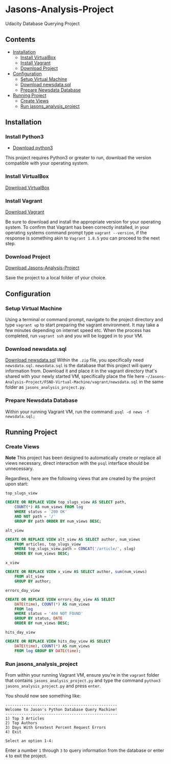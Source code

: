 # Jasons-Analysis-Project
Udacity Database Querying Project

## Contents

- [Installation](#installation)
	- [Install VirtualBox](#install-virtualbox)
	- [Install Vagrant](#install-vagrant)
	- [Download Project](#download-project)
- [Configuration](#configuration)
	- [Setup Virtual Machine](#setup-virtual-machine)
	- [Download newsdata.sql](#download-newsdata.sql)
	- [Prepare Newsdata Database](#prepare-newsdata-database)
- [Running Project](#running-project)
	- [Create Views](#create-views)
	- [Run jasons_analysis_project](#run-jasons_analysis_project)

## Installation

### Install Python3
- [Download python3](https://www.python.org/downloads/)

This project requires Python3 or greater to run, download the version compatible with your operating system.

### Install VirtualBox 
[Download VirtualBox](https://www.virtualbox.org/wiki/Download_Old_Builds_5_1)

### Install Vagrant
[Download Vagrant](https://www.vagrantup.com/downloads.html)

Be sure to download and install the appropriate version for your operating system. To confirm that Vagrant has been correctly installed, in your operating systems command prompt type `vagrant --version`, if the response is something akin to `Vagrant 1.8.5` you can proceed to the next step.

### Download Project
[Download Jasons-Analysis-Project](https://github.com/Minimalistic/Jasons-Analysis-Project)

Save the project to a local folder of your choice.

## Configuration

### Setup Virtual Machine
Using a terminal or command prompt, navigate to the project directory and type `vagrant up` to start preparing the vagrant environment.  It may take a few minutes depending on internet speed etc.  When the process has completed, run `vagrant ssh` and you will be logged in to your VM.

### Download newsdata.sql
[Download newsdata.sql](https://d17h27t6h515a5.cloudfront.net/topher/2017/August/59822701_fsnd-virtual-machine/fsnd-virtual-machine.zip)
Within the `.zip` file, you specifically need `newsdata.sql`.  `newsdata.sql` is the database that this project will query information from.  Download it and place it in the vagrant directory that's shared with your newly started VM, specifically place the file here `~/Jasons-Analysis-Project/FSND-Virtual-Machine/vagrant/newsdata.sql` in the same folder as `jasons_analysis_project.py`.

### Prepare Newsdata Database
Within your running Vagrant VM, run the command:
`psql -d news -f newsdata.sql;`

## Running Project

### Create Views
**Note** This project has been designed to automatically create or replace all views necessary, direct interaction with the `psql` interface should be unnecessary.  

Regardless, here are the following views that are created by the project upon start:

`top_slugs_view`
```sql
CREATE OR REPLACE VIEW top_slugs_view AS SELECT path,
	COUNT(*) AS num_views FROM log                       
	WHERE status = '200 OK'                              
	AND NOT path = '/'                                   
	GROUP BY path ORDER BY num_views DESC;
```

`alt_view`
```sql
CREATE OR REPLACE VIEW alt_view AS SELECT author, num_views
    FROM articles, top_slugs_view
    WHERE top_slugs_view.path = CONCAT('/article/', slug)
    ORDER BY num_views DESC;
```

`x_view`
```sql
CREATE OR REPLACE VIEW x_view AS SELECT author, sum(num_views)
    FROM alt_view
    GROUP BY author;
```

`errors_day_view`
```sql
CREATE OR REPLACE VIEW errors_day_view AS SELECT
	DATE(time), COUNT(*) AS num_views
	FROM log
	WHERE status = '404 NOT FOUND'
	GROUP BY status, DATE
	ORDER BY num_views DESC;
```

`hits_day_view`
```sql
CREATE OR REPLACE VIEW hits_day_view AS SELECT
	DATE(time), COUNT(*) AS num_views
	FROM log GROUP BY DATE(time);
```

### Run jasons_analysis_project
From within your running Vagrant VM, ensure you're in the `vagrant` folder that contains `jasons_analysis_project.py` and type the command `python3 jasons_analysis_project.py` and press `enter`.

You should now see something like:
```
-------------------------------------------------
Welcome to Jason's Python Database Query Machine!
-------------------------------------------------
1) Top 3 Articles
2) Top Authors
3) Days With Greatest Percent Request Errors
4) Exit

Select an option 1-4: 
```
Enter a number `1` through `3` to query information from the database or enter `4` to exit the project.